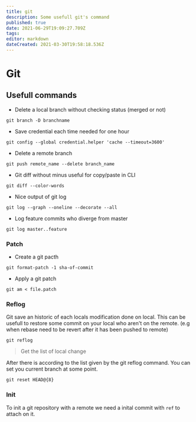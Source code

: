 ```yaml
---
title: git
description: Some usefull git's command
published: true
date: 2021-06-29T19:09:27.709Z
tags: 
editor: markdown
dateCreated: 2021-03-30T19:58:18.536Z
---
```


# Git

## Usefull commands

* Delete a local branch without checking status (merged or not)

```shell
git branch -D branchname
```

* Save credential each time needed for one hour

```shell
git config --global credential.helper 'cache --timeout=3600'
```

* Delete a remote branch

```shell
git push remote_name --delete branch_name
```

* Git diff without minus useful for copy/paste in CLI

```shell
git diff --color-words
```

* Nice output of git log

```shell
git log --graph --oneline --decorate --all
```

* Log feature commits who diverge from master

```shell
git log master..feature
```

### Patch

* Create a git pacth

```shell
git format-patch -1 sha-of-commit
```

* Apply a git patch

```shell
git am < file.patch
```

### Reflog

Git save an historic of each locals modification done on local. This can be usefull to restore some commit on your local who aren't on the remote. (e.g when rebase need to be revert after it has been pushed to remote)

```shell
git reflog
```
> Get the list of local change

After there is according to the list given by the git reflog command. You can set you current branch at some point.

```shell
git reset HEAD@{8}
```

### Init

To init a git repository with a remote we need a inital commit with `ref` to attach on it.
